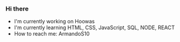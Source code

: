 ### Hi there 


- I'm currently working on Hoowas
- I'm currently learning HTML, CSS, JavaScript, SQL, NODE, REACT
- How to reach me: ArmandoS10
